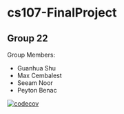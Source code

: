 # cs107-FinalProject
## Group 22
Group Members:  
* Guanhua Shu
* Max Cembalest
* Seeam Noor
* Peyton Benac

[![codecov](https://codecov.io/gh/git-fetch-git-roll-over/cs107-FinalProject/branch/master/graph/badge.svg?token=4UGAT6KGSQ)](https://codecov.io/gh/git-fetch-git-roll-over/cs107-FinalProject)
